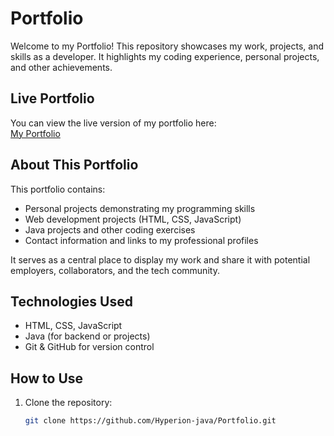 # Portfolio

Welcome to my Portfolio! This repository showcases my work, projects, and skills as a developer. It highlights my coding experience, personal projects, and other achievements.

## Live Portfolio

You can view the live version of my portfolio here:  
[My Portfolio](https://hyperion-java.github.io/Portfolio/)

## About This Portfolio

This portfolio contains:

- Personal projects demonstrating my programming skills
- Web development projects (HTML, CSS, JavaScript)
- Java projects and other coding exercises
- Contact information and links to my professional profiles

It serves as a central place to display my work and share it with potential employers, collaborators, and the tech community.

## Technologies Used

- HTML, CSS, JavaScript
- Java (for backend or projects)
- Git & GitHub for version control

## How to Use

1. Clone the repository:
   ```bash
   git clone https://github.com/Hyperion-java/Portfolio.git
